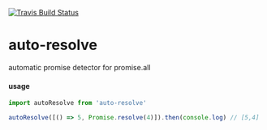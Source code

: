 [![Travis Build
Status](https://img.shields.io/travis/indatawetrust/auto-resolve.svg)](https://travis-ci.org/indatawetrust/auto-resolve)

# auto-resolve
automatic promise detector for promise.all

#### usage
```js
import autoResolve from 'auto-resolve'

autoResolve([() => 5, Promise.resolve(4)]).then(console.log) // [5,4]
```
